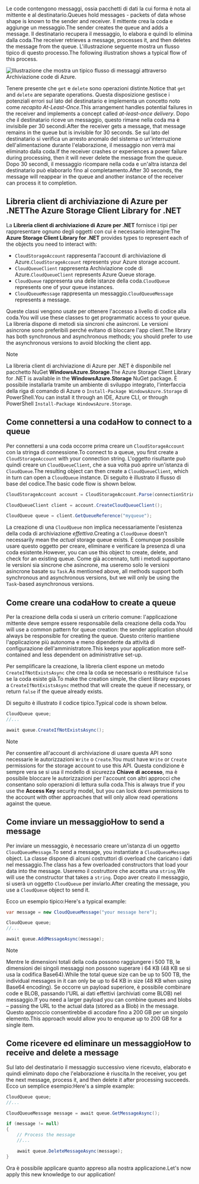 <span data-ttu-id="b67ee-101">Le code contengono messaggi, ossia pacchetti di dati la cui forma è nota al mittente e al destinatario.</span><span class="sxs-lookup"><span data-stu-id="b67ee-101">Queues hold messages - packets of data whose shape is known to the sender and receiver.</span></span> <span data-ttu-id="b67ee-102">Il mittente crea la coda e aggiunge un messaggio.</span><span class="sxs-lookup"><span data-stu-id="b67ee-102">The sender creates the queue and adds a message.</span></span> <span data-ttu-id="b67ee-103">Il destinatario recupera il messaggio, lo elabora e quindi lo elimina dalla coda.</span><span class="sxs-lookup"><span data-stu-id="b67ee-103">The receiver retrieves a message, processes it, and then deletes the message from the queue.</span></span> <span data-ttu-id="b67ee-104">L'illustrazione seguente mostra un flusso tipico di questo processo.</span><span class="sxs-lookup"><span data-stu-id="b67ee-104">The following illustration shows a typical flow of this process.</span></span>

![Illustrazione che mostra un tipico flusso di messaggi attraverso Archiviazione code di Azure.](../media/6-message-flow.png)

<span data-ttu-id="b67ee-106">Tenere presente che `get` e `delete` sono operazioni distinte.</span><span class="sxs-lookup"><span data-stu-id="b67ee-106">Notice that `get` and `delete` are separate operations.</span></span> <span data-ttu-id="b67ee-107">Questa disposizione gestisce i potenziali errori sul lato del destinatario e implementa un concetto noto come _recapito At-Least-Once_.</span><span class="sxs-lookup"><span data-stu-id="b67ee-107">This arrangement handles potential failures in the receiver and implements a concept called _at-least-once delivery_.</span></span> <span data-ttu-id="b67ee-108">Dopo che il destinatario riceve un messaggio, questo rimane nella coda ma è invisibile per 30 secondi.</span><span class="sxs-lookup"><span data-stu-id="b67ee-108">After the receiver gets a message, that message remains in the queue but is invisible for 30 seconds.</span></span> <span data-ttu-id="b67ee-109">Se sul lato del destinatario si verifica un arresto anomalo del sistema o un'interruzione dell'alimentazione durante l'elaborazione, il messaggio non verrà mai eliminato dalla coda.</span><span class="sxs-lookup"><span data-stu-id="b67ee-109">If the receiver crashes or experiences a power failure during processing, then it will never delete the message from the queue.</span></span> <span data-ttu-id="b67ee-110">Dopo 30 secondi, il messaggio ricompare nella coda e un'altra istanza del destinatario può elaborarlo fino al completamento.</span><span class="sxs-lookup"><span data-stu-id="b67ee-110">After 30 seconds, the message will reappear in the queue and another instance of the receiver can process it to completion.</span></span>

## <a name="the-azure-storage-client-library-for-net"></a><span data-ttu-id="b67ee-111">Libreria client di archiviazione di Azure per .NET</span><span class="sxs-lookup"><span data-stu-id="b67ee-111">The Azure Storage Client Library for .NET</span></span>

<span data-ttu-id="b67ee-112">La **Libreria client di archiviazione di Azure per .NET** fornisce i tipi per rappresentare ognuno degli oggetti con cui è necessario interagire:</span><span class="sxs-lookup"><span data-stu-id="b67ee-112">The **Azure Storage Client Library for .NET** provides types to represent each of the objects you need to interact with:</span></span>

- <span data-ttu-id="b67ee-113">`CloudStorageAccount` rappresenta l'account di archiviazione di Azure.</span><span class="sxs-lookup"><span data-stu-id="b67ee-113">`CloudStorageAccount` represents your Azure storage account.</span></span>
- <span data-ttu-id="b67ee-114">`CloudQueueClient` rappresenta Archiviazione code di Azure.</span><span class="sxs-lookup"><span data-stu-id="b67ee-114">`CloudQueueClient` represents Azure Queue storage.</span></span>
- <span data-ttu-id="b67ee-115">`CloudQueue` rappresenta una delle istanze della coda.</span><span class="sxs-lookup"><span data-stu-id="b67ee-115">`CloudQueue` represents one of your queue instances.</span></span>
- <span data-ttu-id="b67ee-116">`CloudQueueMessage` rappresenta un messaggio.</span><span class="sxs-lookup"><span data-stu-id="b67ee-116">`CloudQueueMessage` represents a message.</span></span>

<span data-ttu-id="b67ee-117">Queste classi vengono usate per ottenere l'accesso a livello di codice alla coda.</span><span class="sxs-lookup"><span data-stu-id="b67ee-117">You will use these classes to get programmatic access to your queue.</span></span> <span data-ttu-id="b67ee-118">La libreria dispone di metodi sia sincroni che asincroni. Le versioni asincrone sono preferibili perché evitano di bloccare l'app client.</span><span class="sxs-lookup"><span data-stu-id="b67ee-118">The library has both synchronous and asynchronous methods; you should prefer to use the asynchronous versions to avoid blocking the client app.</span></span>

> [!NOTE]
> <span data-ttu-id="b67ee-119">La libreria client di archiviazione di Azure per .NET è disponibile nel pacchetto NuGet **WindowsAzure.Storage**.</span><span class="sxs-lookup"><span data-stu-id="b67ee-119">The Azure Storage Client Library for .NET is available in the **WindowsAzure.Storage** NuGet package.</span></span> <span data-ttu-id="b67ee-120">È possibile installarla tramite un ambiente di sviluppo integrato, l'interfaccia della riga di comando di Azure o `Install-Package WindowsAzure.Storage` di PowerShell.</span><span class="sxs-lookup"><span data-stu-id="b67ee-120">You can install it through an IDE, Azure CLI, or through PowerShell `Install-Package WindowsAzure.Storage`.</span></span>

## <a name="how-to-connect-to-a-queue"></a><span data-ttu-id="b67ee-121">Come connettersi a una coda</span><span class="sxs-lookup"><span data-stu-id="b67ee-121">How to connect to a queue</span></span>

<span data-ttu-id="b67ee-122">Per connettersi a una coda occorre prima creare un `CloudStorageAccount` con la stringa di connessione.</span><span class="sxs-lookup"><span data-stu-id="b67ee-122">To connect to a queue, you first create a `CloudStorageAccount` with your connection string.</span></span> <span data-ttu-id="b67ee-123">L'oggetto risultante può quindi creare un `CloudQueueClient`, che a sua volta può aprire un'istanza di `CloudQueue`.</span><span class="sxs-lookup"><span data-stu-id="b67ee-123">The resulting object can then create a `CloudQueueClient`, which in turn can open a `CloudQueue` instance.</span></span> <span data-ttu-id="b67ee-124">Di seguito è illustrato il flusso di base del codice.</span><span class="sxs-lookup"><span data-stu-id="b67ee-124">The basic code flow is shown below.</span></span>

```csharp
CloudStorageAccount account = CloudStorageAccount.Parse(connectionString);

CloudQueueClient client = account.CreateCloudQueueClient();

CloudQueue queue = client.GetQueueReference("myqueue");
```

<span data-ttu-id="b67ee-125">La creazione di una `CloudQueue` non implica necessariamente l'esistenza della coda di archiviazione _effettiva_.</span><span class="sxs-lookup"><span data-stu-id="b67ee-125">Creating a `CloudQueue` doesn't necessarily mean the _actual_ storage queue exists.</span></span> <span data-ttu-id="b67ee-126">È comunque possibile usare questo oggetto per creare, eliminare e verificare la presenza di una coda esistente.</span><span class="sxs-lookup"><span data-stu-id="b67ee-126">However, you can use this object to create, delete, and check for an existing queue.</span></span> <span data-ttu-id="b67ee-127">Come già accennato, tutti i metodi supportano le versioni sia sincrone che asincrone, ma useremo solo le versioni asincrone basate su `Task`.</span><span class="sxs-lookup"><span data-stu-id="b67ee-127">As mentioned above, all methods support both synchronous and asynchronous versions, but we will only be using the `Task`-based asynchronous versions.</span></span>

## <a name="how-to-create-a-queue"></a><span data-ttu-id="b67ee-128">Come creare una coda</span><span class="sxs-lookup"><span data-stu-id="b67ee-128">How to create a queue</span></span>

<span data-ttu-id="b67ee-129">Per la creazione della coda si userà un criterio comune: l'applicazione mittente deve sempre essere responsabile della creazione della coda.</span><span class="sxs-lookup"><span data-stu-id="b67ee-129">You will use a common pattern for queue creation: the sender application should always be responsible for creating the queue.</span></span> <span data-ttu-id="b67ee-130">Questo criterio mantiene l'applicazione più autonoma e meno dipendente da attività di configurazione dell'amministratore.</span><span class="sxs-lookup"><span data-stu-id="b67ee-130">This keeps your application more self-contained and less dependent on administrative set-up.</span></span> 

<span data-ttu-id="b67ee-131">Per semplificare la creazione, la libreria client espone un metodo `CreateIfNotExistsAsync` che crea la coda se necessario o restituisce `false` se la coda esiste già.</span><span class="sxs-lookup"><span data-stu-id="b67ee-131">To make the creation simple, the client library exposes a `CreateIfNotExistsAsync` method that will create the queue if necessary, or return `false` if the queue already exists.</span></span> 

<span data-ttu-id="b67ee-132">Di seguito è illustrato il codice tipico.</span><span class="sxs-lookup"><span data-stu-id="b67ee-132">Typical code is shown below.</span></span>

```csharp
CloudQueue queue;
//...

await queue.CreateIfNotExistsAsync();
```

> [!NOTE]
> <span data-ttu-id="b67ee-133">Per consentire all'account di archiviazione di usare questa API sono necessarie le autorizzazioni `Write` o `Create`.</span><span class="sxs-lookup"><span data-stu-id="b67ee-133">You must have `Write` or `Create` permissions for the storage account to use this API.</span></span> <span data-ttu-id="b67ee-134">Questa condizione è sempre vera se si usa il modello di sicurezza **Chiave di accesso**, ma è possibile bloccare le autorizzazioni per l'account con altri approcci che consentano solo operazioni di lettura sulla coda.</span><span class="sxs-lookup"><span data-stu-id="b67ee-134">This is always true if you use the **Access Key** security model, but you can lock down permissions to the account with other approaches that will only allow read operations against the queue.</span></span>

## <a name="how-to-send-a-message"></a><span data-ttu-id="b67ee-135">Come inviare un messaggio</span><span class="sxs-lookup"><span data-stu-id="b67ee-135">How to send a message</span></span>

<span data-ttu-id="b67ee-136">Per inviare un messaggio, è necessario creare un'istanza di un oggetto `CloudQueueMessage`.</span><span class="sxs-lookup"><span data-stu-id="b67ee-136">To send a message, you instantiate a `CloudQueueMessage` object.</span></span> <span data-ttu-id="b67ee-137">La classe dispone di alcuni costruttori di overload che caricano i dati nel messaggio.</span><span class="sxs-lookup"><span data-stu-id="b67ee-137">The class has a few overloaded constructors that load your data into the message.</span></span> <span data-ttu-id="b67ee-138">Useremo il costruttore che accetta una `string`.</span><span class="sxs-lookup"><span data-stu-id="b67ee-138">We will use the constructor that takes a `string`.</span></span> <span data-ttu-id="b67ee-139">Dopo aver creato il messaggio, si userà un oggetto `CloudQueue` per inviarlo.</span><span class="sxs-lookup"><span data-stu-id="b67ee-139">After creating the message, you use a `CloudQueue` object to send it.</span></span>

<span data-ttu-id="b67ee-140">Ecco un esempio tipico:</span><span class="sxs-lookup"><span data-stu-id="b67ee-140">Here's a typical example:</span></span>

```csharp
var message = new CloudQueueMessage("your message here");

CloudQueue queue;
//...

await queue.AddMessageAsync(message);
```

> [!NOTE]
> <span data-ttu-id="b67ee-141">Mentre le dimensioni totali della coda possono raggiungere i 500 TB, le dimensioni dei singoli messaggi non possono superare i 64 KB (48 KB se si usa la codifica Base64).</span><span class="sxs-lookup"><span data-stu-id="b67ee-141">While the total queue size can be up to 500 TB, the individual messages in it can only be up to 64 KB in size (48 KB when using Base64 encoding).</span></span> <span data-ttu-id="b67ee-142">Se occorre un payload superiore, è possibile combinare code e BLOB, passando l'URL ai dati effettivi (archiviati come BLOB) nel messaggio.</span><span class="sxs-lookup"><span data-stu-id="b67ee-142">If you need a larger payload you can combine queues and blobs – passing the URL to the actual data (stored as a Blob) in the message.</span></span> <span data-ttu-id="b67ee-143">Questo approccio consentirebbe di accodare fino a 200 GB per un singolo elemento.</span><span class="sxs-lookup"><span data-stu-id="b67ee-143">This approach would allow you to enqueue up to 200 GB for a single item.</span></span>

## <a name="how-to-receive-and-delete-a-message"></a><span data-ttu-id="b67ee-144">Come ricevere ed eliminare un messaggio</span><span class="sxs-lookup"><span data-stu-id="b67ee-144">How to receive and delete a message</span></span>

<span data-ttu-id="b67ee-145">Sul lato del destinatario il messaggio successivo viene ricevuto, elaborato e quindi eliminato dopo che l'elaborazione è riuscita.</span><span class="sxs-lookup"><span data-stu-id="b67ee-145">In the receiver, you get the next message, process it, and then delete it after processing succeeds.</span></span> <span data-ttu-id="b67ee-146">Ecco un semplice esempio:</span><span class="sxs-lookup"><span data-stu-id="b67ee-146">Here's a simple example:</span></span>

```C#
CloudQueue queue;
//...

CloudQueueMessage message = await queue.GetMessageAsync();

if (message != null)
{
    // Process the message
    //...

    await queue.DeleteMessageAsync(message);
}
```

<span data-ttu-id="b67ee-147">Ora è possibile applicare quanto appreso alla nostra applicazione.</span><span class="sxs-lookup"><span data-stu-id="b67ee-147">Let's now apply this new knowledge to our application!</span></span>